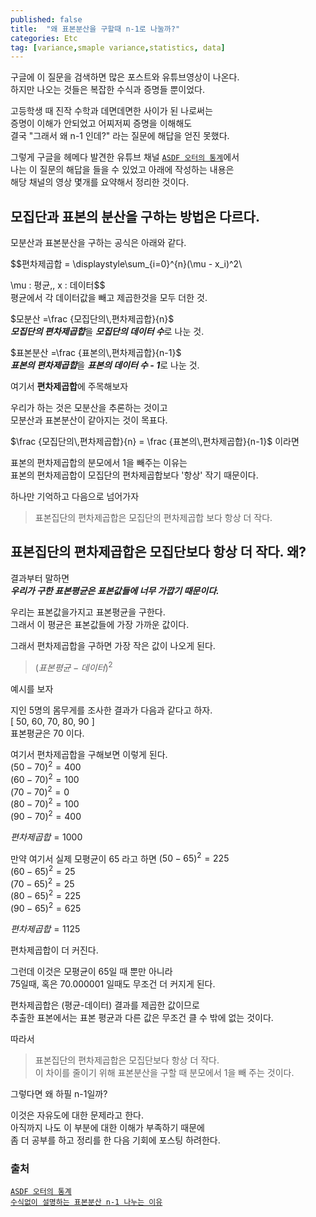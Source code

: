 ```yaml
---
published: false
title:  "왜 표본분산을 구할때 n-1로 나눌까?"
categories: Etc
tag: [variance,smaple variance,statistics, data]
---
```



구글에 이 질문을 검색하면 많은 포스트와 유튜브영상이 나온다.  
하지만 나오는 것들은 복잡한 수식과 증명들 뿐이었다.    

고등학생 때 진작 수학과 데면데면한 사이가 된 나로써는  
증명이 이해가 안되었고 어찌저찌 증명을 이해해도  
결국 "그래서 왜 n-1 인데?" 라는 질문에 해답을 얻진 못했다.

그렇게 구글을 헤메다 발견한 유튜브 채널 [`ASDF 오터의 통계`](https://www.youtube.com/c/ASDF%EC%98%A4%ED%84%B0%EC%9D%98%ED%86%B5%EA%B3%84)에서  
나는 이 질문의 해답을 들을 수 있었고 아래에 작성하는 내용은  
해당 채널의 영상 몇개를 요약해서 정리한 것이다.

## 모집단과 표본의 분산을 구하는 방법은 다르다.

모분산과 표본분산을 구하는 공식은 아래와 같다.

$$편차제곱합 = \displaystyle\sum_{i=0}^{n}(\mu - x_i)^2\\

\mu : 평균,\,
x : 데이터$$  
평균에서 각 데이터값을 빼고 제곱한것을 모두 더한 것.

$모분산 =\frac {모집단의\,편차제곱합}{n}$  
***모집단의 편차제곱합***을 ***모집단의 데이터 수***로 나눈 것. 

$표본분산 =\frac {표본의\,편차제곱합}{n-1}$  
***표본의 편차제곱합***을 ***표본의 데이터 수 - 1***로 나눈 것.


여기서 **편차제곱합**에 주목해보자  

우리가 하는 것은 모분산을 추론하는 것이고  
모분산과 표본분산이 같아지는 것이 목표다.  

$\frac {모집단의\,편차제곱합}{n} = \frac {표본의\,편차제곱합}{n-1}$ 이라면

표본의 편차제곱합의 분모에서 1을 빼주는 이유는  
표본의 편차제곱합이 모집단의 편차제곱합보다 '항상' 작기 때문이다.

하나만 기억하고 다음으로 넘어가자
> 표본집단의 편차제곱합은 모집단의 편차제곱합 보다 항상 더 작다.

## 표본집단의 편차제곱합은 모집단보다 항상 더 작다. 왜?

결과부터 말하면  
***우리가 구한 표본평균은 표본값들에 너무 가깝기 때문이다.***

우리는 표본값을가지고 표본평균을 구한다.  
그래서 이 평균은 표본값들에 가장 가까운 값이다.

그래서 편차제곱합을 구하면 가장 작은 값이 나오게 된다.
>$(표본평균 - 데이터)^2$

예시를 보자

지인 5명의 몸무게를 조사한 결과가 다음과 같다고 하자.  
[ 50, 60, 70, 80, 90 ]  
표본평균은 70 이다.

여기서 편차제곱합을 구해보면 이렇게 된다.  
$(50-70)^2=400$  
$(60-70)^2=100$  
$(70-70)^2=0$  
$(80-70)^2=100$  
$(90-70)^2=400$
  
$편차제곱합 = 1000$

만약 여기서 실제 모평균이 65 라고 하면
$(50-65)^2=225$  
$(60-65)^2=25$  
$(70-65)^2=25$  
$(80-65)^2=225$  
$(90-65)^2=625$
  
$편차제곱합 = 1125$

편차제곱합이 더 커진다.

그런데 이것은 모평균이 65일 때 뿐만 아니라  
75일때, 혹은 70.000001 일때도 무조건 더 커지게 된다.

편차제곱합은 (평균-데이터) 결과를 제곱한 값이므로  
추출한 표본에서는 표본 평균과 다른 값은 무조건 클 수 밖에 없는 것이다.

따라서 
>표본집단의 편차제곱합은 모집단보다 항상 더 작다.  
이 차이를 줄이기 위해 표본분산을 구할 때 분모에서 1을 빼 주는 것이다.

그렇다면 왜 하필 n-1일까?  

이것은 자유도에 대한 문제라고 한다.  
아직까지 나도 이 부분에 대한 이해가 부족하기 때문에  
좀 더 공부를 하고 정리를 한 다음 기회에 포스팅 하려한다.  


### 출처

 [`ASDF 오터의 통계`](https://www.youtube.com/c/ASDF%EC%98%A4%ED%84%B0%EC%9D%98%ED%86%B5%EA%B3%84)  
 [`수식없이 설명하는 표본분산 n-1 나누는 이유`](https://www.youtube.com/watch?v=frz-BE3a6H0&t=342s)

